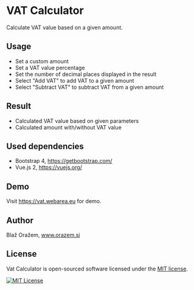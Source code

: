 # VAT Calculator

Calculate VAT value based on a given amount.

## Usage

* Set a custom amount
* Set a VAT value percentage
* Set the number of decimal places displayed in the result
* Select "Add VAT" to add VAT to a given amount
* Select "Subtract VAT" to subtract VAT from a given amount

## Result

* Calculated VAT value based on given parameters
* Calculated amount with/without VAT value

## Used dependencies

* Bootstrap 4, https://getbootstrap.com/
* Vue.js 2, https://vuejs.org/

## Demo

Visit https://vat.webarea.eu for demo.

## Author

Blaž Oražem, www.orazem.si

## License

Vat Calculator is open-sourced software licensed under the [MIT license](http://opensource.org/licenses/MIT).

[<img src="https://img.shields.io/packagist/l/doctrine/orm.svg?style=flat-square" alt="MIT License">](LICENSE)
